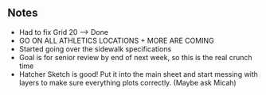 ## Notes
- Had to fix Grid 20 --> Done
- GO ON ALL ATHLETICS LOCATIONS + MORE ARE COMING
- Started going over the sidewalk specifications
- Goal is for senior review by end of next week, so this is the real crunch time
- Hatcher Sketch is good! Put it into the main sheet and start messing with layers to make sure everything plots correctly. (Maybe ask Micah)